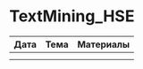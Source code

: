 # TextMining_HSE


| Дата | Тема | Материалы |
|------|------|-----------|
|      |      |           |
|      |      |           |
